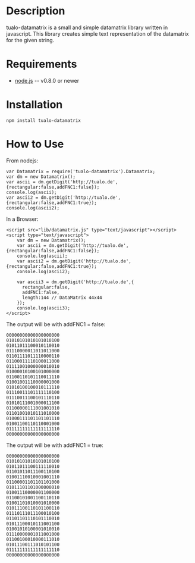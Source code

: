 Description
===========

tualo-datamatrix is a small and simple datamatrix library written in javascript.
This library creates simple text representation of the datamatrix for the given string.

Requirements
============

* [node.js](http://nodejs.org/) -- v0.8.0 or newer


Installation
============

    npm install tualo-datamatrix

How to Use
==========

From nodejs:

    var Datamatrix = require('tualo-datamatrix').Datamatrix;
    var dm = new Datamatrix();
    var ascii = dm.getDigit('http://tualo.de',{rectangular:false,addFNC1:false});
    console.log(ascii);
    var ascii2 = dm.getDigit('http://tualo.de',{rectangular:false,addFNC1:true});
    console.log(ascii2);

In a Browser:

    <script src="lib/datamatrix.js" type="text/javascript"></script>
    <script type="text/javascript">
        var dm = new Datamatrix();
        var ascii = dm.getDigit('http://tualo.de',{rectangular:false,addFNC1:false});
        console.log(ascii);
        var ascii2 = dm.getDigit('http://tualo.de',{rectangular:false,addFNC1:true});
        console.log(ascii2);
        
        var ascii3 = dm.getDigit('http://tualo.de',{
          rectangular:false,
          addFNC1:false,
          length:144 // DataMatrix 44x44
        });
        console.log(ascii3);
    </script>

The output will be with addFNC1 = false:

    00000000000000000000
    01010101010101010100
    01011011100010110010
    01110000011011011000
    01101111011110000110
    01100011110100011000
    01111001000000010010
    01000010100101000000
    01100110101110011110
    01001001110000001000
    01010100100010111110
    01110011101111110100
    01110011100101110110
    01010111001000011100
    01100000111001001010
    01101001010111010000
    01000111101101101110
    01001100110110001000
    01111111111111111110
    00000000000000000000

The output will be with addFNC1 = true:

    00000000000000000000
    01010101010101010100
    01011011100111110010
    01101011011100110100
    01001110010001001110
    01100001101101101000
    01011101101000000010
    01001110000001100000
    01100101001100110110
    01001101010001010000
    01011100110101100110
    01110111011100010100
    01101101110101110010
    01011100010111001100
    01001010100001010010
    01110000001011001000
    01100100010000111010
    01011100111010101100
    01111111111111111110
    00000000000000000000
